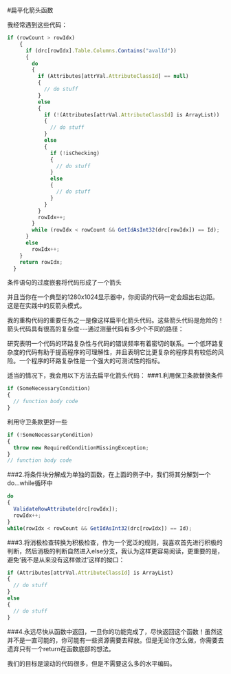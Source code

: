 #扁平化箭头函数

我经常遇到这些代码：
```js
if (rowCount > rowIdx)
    {
      if (drc[rowIdx].Table.Columns.Contains("avalId"))
      {
        do
        {
          if (Attributes[attrVal.AttributeClassId] == null)
          {
            // do stuff
          }
          else
          {
            if (!(Attributes[attrVal.AttributeClassId] is ArrayList))
            {
              // do stuff
            }
            else
            {
              if (!isChecking)
              {
                // do stuff
              }
              else
              {
                // do stuff
              }
            }
          }
          rowIdx++;
        }
        while (rowIdx < rowCount && GetIdAsInt32(drc[rowIdx]) == Id);
      }
      else
        rowIdx++;
    }
    return rowIdx;
  }
```
条件语句的过度嵌套将代码形成了一个箭头

并且当你在一个典型的1280x1024显示器中，你阅读的代码一定会超出右边距。这是在实践中的反箭头模式。

我的重构代码的重要任务之一是像这样扁平化箭头代码。这些箭头代码是危险的！箭头代码具有很高的复杂度---通过测量代码有多少个不同的路径：

研究表明一个代码的环路复杂性与代码的错误频率有着密切的联系。一个低环路复杂度的代码有助于提高程序的可理解性，并且表明它比更复杂的程序具有较低的风险。一个程序的环路复杂性是一个强大的可测试性的指标。

适当的情况下，我会用以下方法去扁平化箭头代码：
###1.利用保卫条款替换条件
```js
if (SomeNecessaryCondition)
{
  // function body code
}
```
 利用守卫条款更好一些
```js
if (!SomeNecessaryCondition)
{
  throw new RequiredConditionMissingException;
}
// function body code
```
###2.将条件块分解成为单独的函数，在上面的例子中，我们将其分解到一个do...while循环中
```js
do
{
  ValidateRowAttribute(drc[rowIdx]);
  rowIdx++;
}
while(rowIdx < rowCount && GetIdAsInt32(drc[rowIdx]) == Id);
```

###3.将消极检查转换为积极检查，作为一个宽泛的规则，我喜欢首先进行积极的判断，然后消极的判断自然进入else分支，我认为这样更容易阅读，更重要的是，避免‘我不是从来没有这样做过’这样的拗口：
```js
if (Attributes[attrVal.AttributeClassId] is ArrayList)
{
  // do stuff
}
else
{
  // do stuff
}
```

###4.永远尽快从函数中返回，一旦你的功能完成了，尽快返回这个函数！虽然这并不是一直可能的，你可能有一些资源需要去释放。但是无论你怎么做，你需要去遗弃只有一个return在函数底部的想法。

我们的目标是滚动的代码很多，但是不需要这么多的水平编码。





